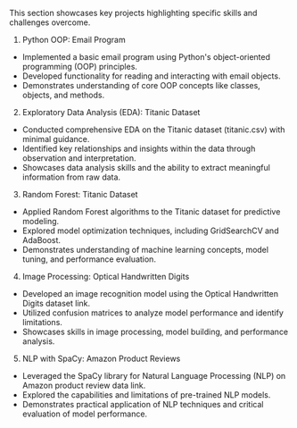 This section showcases key projects highlighting specific skills and challenges overcome.

1. Python OOP: Email Program

* Implemented a basic email program using Python's object-oriented programming (OOP) principles.
* Developed functionality for reading and interacting with email objects.
* Demonstrates understanding of core OOP concepts like classes, objects, and methods.

2. Exploratory Data Analysis (EDA): Titanic Dataset
* Conducted comprehensive EDA on the Titanic dataset (titanic.csv) with minimal guidance.
* Identified key relationships and insights within the data through observation and interpretation.
* Showcases data analysis skills and the ability to extract meaningful information from raw data.

3. Random Forest: Titanic Dataset
* Applied Random Forest algorithms to the Titanic dataset for predictive modeling.
* Explored model optimization techniques, including GridSearchCV and AdaBoost.
* Demonstrates understanding of machine learning concepts, model tuning, and performance evaluation.

4. Image Processing: Optical Handwritten Digits
* Developed an image recognition model using the Optical Handwritten Digits dataset link.
* Utilized confusion matrices to analyze model performance and identify limitations.
* Showcases skills in image processing, model building, and performance analysis.

5. NLP with SpaCy: Amazon Product Reviews
* Leveraged the SpaCy library for Natural Language Processing (NLP) on Amazon product review data link.
* Explored the capabilities and limitations of pre-trained NLP models.
* Demonstrates practical application of NLP techniques and critical evaluation of model performance.
